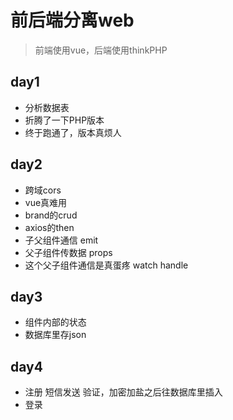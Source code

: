 # 前后端分离web

> 前端使用vue，后端使用thinkPHP

## day1

- 分析数据表
- 折腾了一下PHP版本
- 终于跑通了，版本真烦人

## day2

- 跨域cors
- vue真难用
- brand的crud
- axios的then
- 子父组件通信 emit
- 父子组件传数据 props 
- 这个父子组件通信是真蛋疼 watch handle

## day3

- 组件内部的状态
- 数据库里存json

## day4

- 注册 短信发送 验证，加密加盐之后往数据库里插入
- 登录